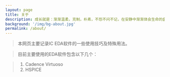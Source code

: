 ```yaml
---
layout: page
title: 关于
description: 成长就是：渐渐温柔，克制，朴素，不怨不问不记，在安静中渐渐体会生命的盛大.
background: '/img/bg-about.jpg'
permalink: /about/
---
```


>本网页主要记录IC EDA软件的一些使用技巧及特殊用法。

>目前主要使用的EDA软件包含以下几个：

>1. Cadence Virtuoso
>2. HSPICE

[jekyll-organization]: https://github.com/jekyll
